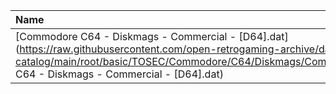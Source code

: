 |Name|Size|
|:---|---:|
|[Commodore C64 - Diskmags - Commercial - [D64].dat](https://raw.githubusercontent.com/open-retrogaming-archive/dat-catalog/main/root/basic/TOSEC/Commodore/C64/Diskmags/Commercial/[D64]/Commodore C64 - Diskmags - Commercial - [D64].dat)|2268361|
